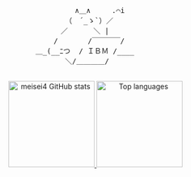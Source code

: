<div align="center">
  <pre>
&nbsp;&nbsp;&nbsp;&nbsp;&nbsp;&nbsp;&nbsp;&nbsp;&nbsp;&nbsp;&nbsp;∧＿∧&nbsp;&nbsp;&nbsp;&nbsp;&nbsp;.⌒i&nbsp;&nbsp;&nbsp;&nbsp;&nbsp;&nbsp;&nbsp;&nbsp;&nbsp;
&nbsp;&nbsp;&nbsp;&nbsp;&nbsp;&nbsp;（　´_ゝ`）／&nbsp;&nbsp;&nbsp;&nbsp;&nbsp;&nbsp;&nbsp;&nbsp;&nbsp;
&nbsp;&nbsp;&nbsp;&nbsp;／&nbsp;&nbsp;&nbsp;&nbsp;&nbsp;&nbsp;＼&nbsp;|&nbsp;&nbsp;&nbsp;&nbsp;&nbsp;&nbsp;&nbsp;&nbsp;&nbsp;
&nbsp;&nbsp;&nbsp;&nbsp;&nbsp;&nbsp;/&nbsp;&nbsp;&nbsp;&nbsp;&nbsp;&nbsp;&nbsp;/￣￣￣￣/&nbsp;&nbsp;&nbsp;&nbsp;&nbsp;&nbsp;&nbsp;&nbsp;&nbsp;
&nbsp;&nbsp;&nbsp;&nbsp;＿_(__ﾆつ&nbsp;&nbsp;/&nbsp;ＩＢＭ&nbsp;/____&nbsp;&nbsp;&nbsp;&nbsp;&nbsp;&nbsp;&nbsp;&nbsp;&nbsp;
&nbsp;&nbsp;&nbsp;&nbsp;&nbsp;＼/＿＿＿＿/&nbsp;&nbsp;&nbsp;&nbsp;&nbsp;&nbsp;&nbsp;&nbsp;&nbsp;
  </pre>

  <a href="https://github-readme-stats.vercel.app/api?username=meisei4&show_icons=true&bg_color=00000000&hide_border=true" target="_blank" rel="noopener noreferrer">
    <img alt="meisei4 GitHub stats"
         src="https://github-readme-stats.vercel.app/api?username=meisei4&show_icons=true&bg_color=00000000&hide_border=true"
         height="170" />
  </a>
  <a href="https://github-readme-stats.vercel.app/api/top-langs/?username=meisei4&layout=compact&show_icons=true&bg_color=00000000&hide_border=true" target="_blank" rel="noopener noreferrer">
    <img alt="Top languages"
         src="https://github-readme-stats.vercel.app/api/top-langs/?username=meisei4&layout=compact&show_icons=true&bg_color=00000000&hide_border=true"
         height="170" />
  </a>
</div>
